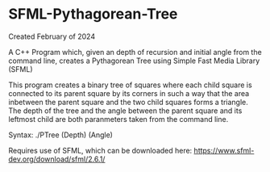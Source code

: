 # SFML-Pythagorean-Tree
Created February of 2024

A C++ Program which, given an depth of recursion and initial angle from the command line, creates a Pythagorean Tree using Simple Fast Media Library (SFML)

This program creates a binary tree of squares where each child square is connected to its parent square by its corners in such a way that the area inbetween the parent square and the two child squares forms a triangle. The depth of the tree and the angle between the parent square and its leftmost child are both paranmeters taken from the command line.

Syntax: ./PTree (Depth) (Angle)

Requires use of SFML, which can be downloaded here: https://www.sfml-dev.org/download/sfml/2.6.1/
